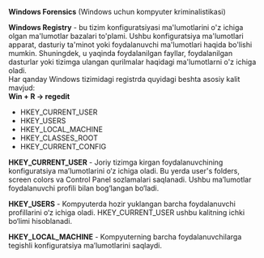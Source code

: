**Windows Forensics** (Windows uchun kompyuter kriminalistikasi)  

**Windows Registry** - bu tizim konfiguratsiyasi ma'lumotlarini 
o'z ichiga olgan ma'lumotlar bazalari to'plami. Ushbu 
konfiguratsiya ma'lumotlari apparat, dasturiy ta'minot yoki 
foydalanuvchi ma'lumotlari haqida bo'lishi mumkin. Shuningdek, 
u yaqinda foydalanilgan fayllar, foydalanilgan dasturlar yoki 
tizimga ulangan qurilmalar haqidagi ma'lumotlarni o'z ichiga 
oladi.   
Har qanday Windows tizimidagi registrda quyidagi beshta 
asosiy kalit mavjud:  
**Win + R -> regedit**  
 - HKEY_CURRENT_USER
 - HKEY_USERS
 - HKEY_LOCAL_MACHINE
 - HKEY_CLASSES_ROOT
 - HKEY_CURRENT_CONFIG

**HKEY_CURRENT_USER** - Joriy tizimga kirgan foydalanuvchining 
konfiguratsiya ma’lumotlarini o‘z ichiga oladi. Bu yerda 
user's folders, screen colors va Control Panel sozlamalari
saqlanadi. Ushbu ma’lumotlar foydalanuvchi profili bilan 
bog‘langan bo‘ladi.  

**HKEY_USERS** - Kompyuterda hozir yuklangan barcha foydalanuvchi 
profillarini o‘z ichiga oladi. HKEY_CURRENT_USER ushbu 
kalitning ichki bo‘limi hisoblanadi.   

**HKEY_LOCAL_MACHINE** - Kompyuterning barcha foydalanuvchilarga 
tegishli konfiguratsiya ma’lumotlarini saqlaydi.  

